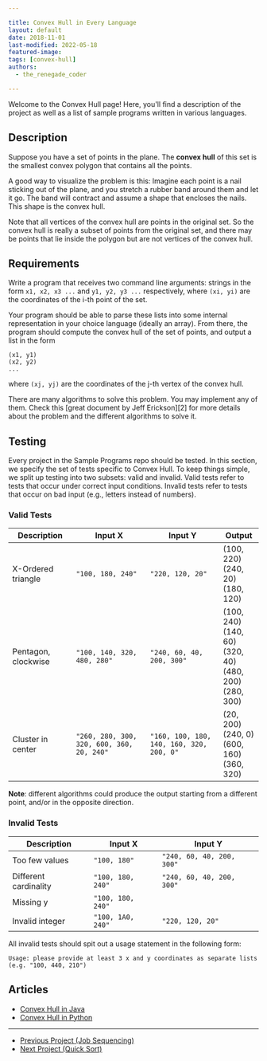 ```yaml
---

title: Convex Hull in Every Language
layout: default
date: 2018-11-01
last-modified: 2022-05-18
featured-image:
tags: [convex-hull]
authors:
  - the_renegade_coder

---
```


Welcome to the Convex Hull page! Here, you'll find a description of the project as well as a list of sample programs written in various languages.

## Description

Suppose you have a set of points in the plane. The **convex hull** of this set is the smallest
convex polygon that contains all the points.

A good way to visualize the problem is this: Imagine each point is a nail sticking out of the plane,
and you stretch a rubber band around them and let it go. The band will contract and assume a shape
that encloses the nails. This shape is the convex hull.

Note that all vertices of the convex hull are points in the original set. So the convex hull is really
a subset of points from the original set, and there may be points that lie inside the polygon but are
not vertices of the convex hull.


## Requirements

Write a program that receives two command line arguments: strings in the form `x1, x2, x3 ...` and
`y1, y2, y3 ...` respectively, where `(xi, yi)` are the coordinates of the i-th point of the set.

Your program should be able to parse these lists into some internal representation in your choice
language (ideally an array). From there, the program should compute the convex hull of the set of points,
and output a list in the form

    (x1, y1)
    (x2, y2)
    ...

where `(xj, yj)` are the coordinates of the j-th vertex of the convex hull.

There are many algorithms to solve this problem. You may implement any of them.
Check this [great document by Jeff Erickson][2] for more details about the
problem and the different algorithms to solve it.


## Testing

Every project in the Sample Programs repo should be tested. In this section, we specify the set of tests specific to Convex Hull. To keep things simple, we split up testing into two subsets: valid and invalid. Valid tests refer to tests that occur under correct input conditions. Invalid tests refer to tests that occur on bad input (e.g., letters instead of numbers).

### Valid Tests

| Description         | Input X                                   | Input Y                                  | Output                                                           |
| ------------------- | ----------------------------------------- | ---------------------------------------- | ---------------------------------------------------------------- |
| X-Ordered triangle  | `"100, 180, 240"`                         | `"220, 120, 20"`                         | (100, 220)<br>(240, 20)<br>(180, 120)                            |
| Pentagon, clockwise | `"100, 140, 320, 480, 280"`               | `"240, 60, 40, 200, 300"`                | (100, 240)<br>(140, 60)<br>(320, 40)<br>(480, 200)<br>(280, 300) |
| Cluster in center   | `"260, 280, 300, 320, 600, 360, 20, 240"` | `"160, 100, 180, 140, 160, 320, 200, 0"` | (20, 200)<br>(240, 0)<br>(600, 160)<br>(360, 320)                |

**Note**: different algorithms could produce the output starting from a different point, and/or in the opposite direction.


### Invalid Tests

| Description           | Input X           | Input Y                   |
| --------------------- | ----------------- | ------------------------- |
| Too few values        | `"100, 180"`      | `"240, 60, 40, 200, 300"` |
| Different cardinality | `"100, 180, 240"` | `"240, 60, 40, 200, 300"` |
| Missing y             | `"100, 180, 240"` |                           |
| Invalid integer       | `"100, 1A0, 240"` | `"220, 120, 20"`          |

All invalid tests should spit out a usage statement in the following form:

```
Usage: please provide at least 3 x and y coordinates as separate lists (e.g. "100, 440, 210")
```


## Articles

- [Convex Hull in Java](https://sampleprograms.io/projects/convex-hull/java)
- [Convex Hull in Python](https://sampleprograms.io/projects/convex-hull/python)

---

<nav class="project-nav">

- [Previous Project (Job Sequencing)](https://sampleprograms.io/projects/job-sequencing)
- [Next Project (Quick Sort)](https://sampleprograms.io/projects/quick-sort)

</nav>
